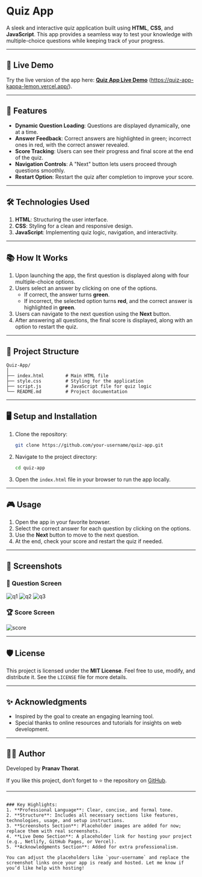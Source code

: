 # Quiz App  

A sleek and interactive quiz application built using **HTML**, **CSS**, and **JavaScript**. This app provides a seamless way to test your knowledge with multiple-choice questions while keeping track of your progress.  

---

## 🚀 Live Demo  

Try the live version of the app here: **[Quiz App Live Demo](#)** (https://quiz-app-kappa-lemon.vercel.app/).  

---

## 📝 Features  

- **Dynamic Question Loading**: Questions are displayed dynamically, one at a time.  
- **Answer Feedback**: Correct answers are highlighted in green; incorrect ones in red, with the correct answer revealed.  
- **Score Tracking**: Users can see their progress and final score at the end of the quiz.  
- **Navigation Controls**: A "Next" button lets users proceed through questions smoothly.  
- **Restart Option**: Restart the quiz after completion to improve your score.  

---

## 🛠️ Technologies Used  

1. **HTML**: Structuring the user interface.  
2. **CSS**: Styling for a clean and responsive design.  
3. **JavaScript**: Implementing quiz logic, navigation, and interactivity.  

---

## 📚 How It Works  

1. Upon launching the app, the first question is displayed along with four multiple-choice options.  
2. Users select an answer by clicking on one of the options.  
   - If correct, the answer turns **green**.  
   - If incorrect, the selected option turns **red**, and the correct answer is highlighted in **green**.  
3. Users can navigate to the next question using the **Next** button.  
4. After answering all questions, the final score is displayed, along with an option to restart the quiz.  

---

## 📂 Project Structure  

```plaintext
Quiz-App/
│
├── index.html        # Main HTML file  
├── style.css         # Styling for the application  
├── script.js         # JavaScript file for quiz logic  
└── README.md         # Project documentation  
```  

---

## 🖥️ Setup and Installation  

1. Clone the repository:  
   ```bash
   git clone https://github.com/your-username/quiz-app.git
   ```  

2. Navigate to the project directory:  
   ```bash
   cd quiz-app
   ```  

3. Open the `index.html` file in your browser to run the app locally.  

---

## 🎮 Usage  

1. Open the app in your favorite browser.  
2. Select the correct answer for each question by clicking on the options.  
3. Use the **Next** button to move to the next question.  
4. At the end, check your score and restart the quiz if needed.  

---

## 🎨 Screenshots  

### 🧩 Question Screen  

![q1](https://github.com/user-attachments/assets/cef62690-0f01-4c08-9287-b52060eea84f)
![q2](https://github.com/user-attachments/assets/7a96f19c-144c-4b69-a972-99cb441d173b)
![q3](https://github.com/user-attachments/assets/cb5fb476-4d47-4bca-bad6-dd289f7515ed)

### 🏆 Score Screen  
![score](https://github.com/user-attachments/assets/11fa53df-3f37-49f3-9b27-3b89d4a36d3f)


---

## 🛡️ License  

This project is licensed under the **MIT License**. Feel free to use, modify, and distribute it. See the `LICENSE` file for more details.  

---

## ✨ Acknowledgments  

- Inspired by the goal to create an engaging learning tool.  
- Special thanks to online resources and tutorials for insights on web development.  

---

## 👨‍💻 Author  

Developed by **Pranav Thorat**.  

If you like this project, don’t forget to ⭐ the repository on [GitHub](https://github.com/PranavThorat1432/quiz-app).  

---
```

### Key Highlights:
1. **Professional Language**: Clear, concise, and formal tone.  
2. **Structure**: Includes all necessary sections like features, technologies, usage, and setup instructions.  
3. **Screenshots Section**: Placeholder images are added for now; replace them with real screenshots.  
4. **Live Demo Section**: A placeholder link for hosting your project (e.g., Netlify, GitHub Pages, or Vercel).  
5. **Acknowledgments Section**: Added for extra professionalism.  

You can adjust the placeholders like `your-username` and replace the screenshot links once your app is ready and hosted. Let me know if you’d like help with hosting!
